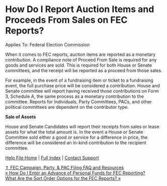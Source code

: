  How Do I Report Auction Items and Proceeds From Sales on FEC Reports?
==========

Applies To: Federal Election Commission

When it comes to FEC reports, auction items are reported as a monetary contribution. A compliance note of Proceed From Sale is required for any goods and services are sold. This is required for both House or Senate committees, and the receipt will be reported as a proceed from those sales. 

For example, in the event of a fundraising item or ticket to a fundraising event, the full purchase price will be considered a contribution. House and Senate committee will report having received those contributions on Form 3, Schedule A, the same process as a monetary contribution to the committee. Reports for Individuals, Party Committees, PACs, and other political committees are dependent on the contributor type. 

**Sale of Assets** 

House and Senate Candidates will report their receipts from sales or lease assets for what the total amount is. In the event a House or Senate Committee sold either a good or service for a difference in price, the difference will be considered an in-kind contribution to the recipient committee. 

[Help File Home](/help/) | [Full Index](/Help-File-Directory/) | [Contact Support](mailto:support@ISPolitical.com)

[⇑ FEC Campaign, Party, & PAC Filing FAQ and Resources](/FEC-Campaign-Party-PAC-Filing-FAQ-and-Resources)  
[« How Do I Enter an Advance of Personal Funds for FEC Reporting?](/How-Do-I-Enter-an-Advance-of-Personal-Funds-for-FEC-Reporting)  
[What Are the Sort Order Options for the FEC Reports? »](/What-Are-the-Sort-Order-Options-for-the-FEC-Reports)